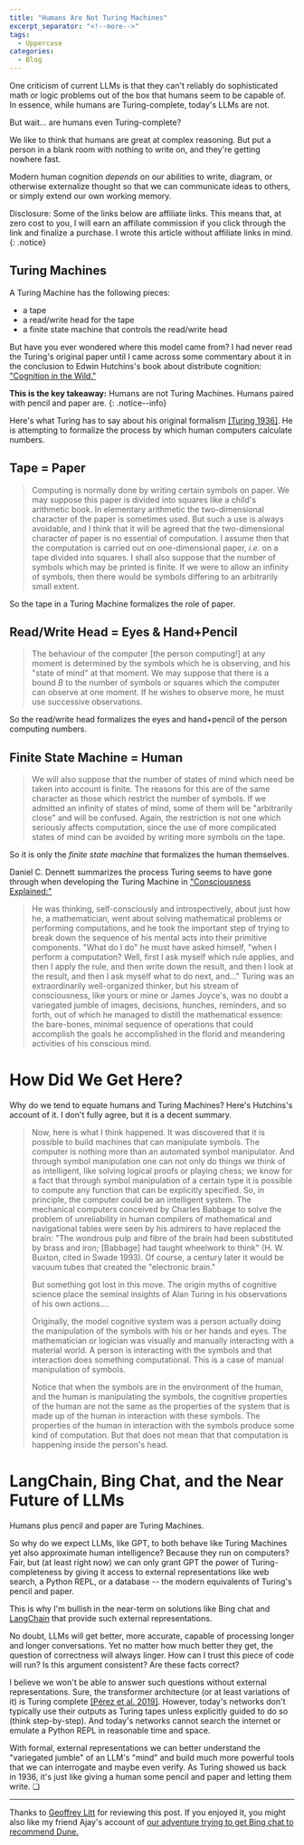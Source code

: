 ```yaml
---
title: "Humans Are Not Turing Machines"
excerpt_separator: "<!--more-->"
tags:
  - Uppercase
categories:
  - Blog
---
```


One criticism of current LLMs is that they can't reliably do sophisticated math or logic problems
out of the box that humans seem to be capable of. In essence, while humans are Turing-complete,
today's LLMs are not.

But wait... are humans even Turing-complete?

<!-- # Humans Are Not Turing Machines -->

We like to think that humans are great at complex reasoning. But put a person in a blank room with
nothing to write on, and they're getting nowhere fast.

Modern human cognition _depends_ on our abilities to write, diagram, or otherwise externalize thought so that
we can communicate ideas to others, or simply extend our own working memory.

Disclosure: Some of the links below are affiliate links. This means that, at zero cost to you, I
will earn an affiliate commission if you click through the link and finalize a purchase. I wrote
this article without affiliate links in mind.
{: .notice}

<!--

points I want to make in this post:
- humans are not turing machines b/c our short-term/working memory is effectively finite
- humans + pen&paper *are* turing machines. in fact Turing's original model was of this combined system!
- LLMs appear to work better if they are forced to write down their reasoning step-by-step, write
  debug statements, etc.
  - one possible explanation for this behavior is they also need some kind of external
    representation to help them "think"
  - or maybe it's just some sort of priming thing that statistically produces better answers?
  - or maybe it forces them to do easier subproblems?
- in any case, in the short-to-medium term, interfaces between humans and machines, even if those
  machines get more and more "agency," will continue to be central to our communication. That takes
  the form of informal representations like natural language text, art, graphic design, etc. but it also takes the form of
  more precise representations like diagrams, code, proofs, etc.
- In practice, there is no clear boundary between the two kinds of representation (as with many
  things!). Frequently, representations move back and forth between formal and informal. A diagram
  might start out on a whiteboard. A proof might start out as a sketch. And of course there are
  Terry Tao's three stages of mathematical maturity. The friction between these modes generates a
  wonderful fractal turbulence that we can study for a long time to come.
- As deep learning models become more powerful and their outputs more intricate, interfaces for them
  will become even more central and compelling problems, because as the bar for writing/generating
  information continues to lower, the importance of reading/editing information increases.

https://twitter.com/geoffreylitt/status/1599200960458260482
- Geoffrey got ChatGPT to use debugging/print statements and it seemed to improve perf! -->

<!-- When we compare LLMs to humans, we often place a lot of emphasis on how good LLMs are at pure
reasoning. We tend to think that humans are great at sophisticated logic and reasoning. But put a
human in an empty box and ask them to come up with a proof or write a novel, and they will have a
very hard time. -->

<!-- # Humans Are Not Turing Machines -->

<!-- Humans are not Turing Machines. -->
<!-- We tend to think that a Turing Machine is a model of human -->
<!-- cognition, but that's not quite right. If we go back to Turing's original paper, we find that humans -->
<!-- are not Turing Machines, but humans with the aid of pencil and paper are. -->

## Turing Machines

A Turing Machine has the following pieces:

- a tape
- a read/write head for the tape
- a finite state machine that controls the read/write head

But have you ever wondered where this model came from? I had never read the Turing's original paper
until I came across some commentary about it in the conclusion to Edwin Hutchins's book about
distribute cognition: ["Cognition in the Wild."](https://amzn.to/3yzyYWV)

<!-- A Turing Machine has two pieces: a finite state machine and a linear tape. The finite state machine
is a model of the human brain. The linear tape is a model of pencil and paper. -->

<!-- Humans are not Turing Machines.
- finite memory
- error prone
- etc.

Humans plus pencil and paper are Turing Machines.

In fact, in Turing's original description of a Turing machine, he directly calls out the tape as
being analogous to "paper!" -->

<!-- Emphasis mine
> We have said that the computable numbers are those whose decimals
are calculable by finite means. This requires rather more explicit
definition.... **For the present I shall only say that the justification
lies in the fact that the human memory is necessarily limited.**
>
> We may compare a man in the process of computing a real number to a
machine which is only capable of a finite number of conditions q1, q2, ..., qR;
which will be called "*m*-configurations". The machine is supplied with a
"tape" **(the analogue of paper)** running through it, and divided into
sections (called "squares") each capable of bearing a "symbol".
> ... -->

**This is the key takeaway:** Humans are not Turing Machines. Humans paired with pencil and paper are.
{: .notice--info}

Here's what Turing has to say about his original formalism [[Turing 1936]](https://www.cs.virginia.edu/~robins/Turing_Paper_1936.pdf). He is attempting to formalize the
process by which human computers calculate numbers.

## Tape = Paper

> Computing is normally done by writing certain symbols on paper. We
> may suppose this paper is divided into squares like a child's arithmetic book.
> In elementary arithmetic the two-dimensional character of the paper is
> sometimes used. But such a use is always avoidable, and I think that it
> will be agreed that the two-dimensional character of paper is no essential
> of computation. I assume then that the computation is carried out on
> one-dimensional paper, _i.e._ on a tape divided into squares. I shall also
> suppose that the number of symbols which may be printed is finite. If we
> were to allow an infinity of symbols, then there would be symbols differing
> to an arbitrarily small extent. <!-- The effect of this restriction of the number
> of symbols is not very serious. It is always possible to use sequences of
> symbols in the place of single symbols. Thus an Arabic numeral such as 17 or 999999999999999 is normally treated as a single symbol. Similarly
> in any European language words are treated as single symbols (Chinese,
> however, attempts to have an enumerable infinity of symbols). The
> differences from our point of view between the single and compound symbols
> is that the compound symbols, if they are too lengthy, cannot be observed
> at one glance. This is in accordance with experience. We cannot tell at
> a glance whether 9999999999999999 and 999999999999999 are the same. -->

So the tape in a Turing Machine formalizes the role of paper.

## Read/Write Head = Eyes & Hand+Pencil

> The behaviour of the computer [the person computing!] at any moment is determined by the
> symbols which he is observing, and his "state of mind" at that moment.
> We may suppose that there is a bound _B_ to the number of symbols or
> squares which the computer can observe at one moment. If he wishes to
> observe more, he must use successive observations.

So the read/write head formalizes the eyes and hand+pencil of the person computing numbers.

## Finite State Machine = Human

> We will also suppose
> that the number of states of mind which need be taken into account is finite.
> The reasons for this are of the same character as those which restrict the
> number of symbols. If we admitted an infinity of states of mind, some of
> them will be "arbitrarily close" and will be confused. Again, the restriction
> is not one which seriously affects computation, since the use of more complicated states of mind can
> be avoided by writing more symbols on the tape.

So it is only the _finite state machine_ that formalizes the human themselves.

<!-- He continues to explore a model for human perception of the tape. Specifically that a human can only -->
<!-- perceive some finite number, *L*, of symbols around the current symbol. -->

Daniel C. Dennett summarizes the process Turing seems to have gone through when developing the
Turing Machine in ["Consciousness Explained:"](https://amzn.to/3Teffpl)

> He was thinking, self-consciously and introspectively, about just how he, a mathematician, went
> about solving mathematical problems or performing computations, and he took the important step of
> trying to break down the sequence of his mental acts into their primitive components. "What do I
> do" he must have asked himself, "when I perform a computation?
> Well, first I ask myself which rule applies, and then I apply the rule,
> and then write down the result, and then I look at the result, and then
> I ask myself what to do next, and..." Turing was an extraordinarily
> well-organized thinker, but his stream of consciousness, like yours or
> mine or James Joyce's, was no doubt a variegated jumble of images,
> decisions, hunches, reminders, and so forth, out of which he managed
> to distill the mathematical essence: the bare-bones, minimal sequence
> of operations that could accomplish the goals he accomplished in the
> florid and meandering activities of his conscious mind.

# How Did We Get Here?

Why do we tend to equate humans and Turing Machines? Here's Hutchins's account of it. I don't fully
agree, but it is a decent summary.

> Now, here is what I think happened. It was discovered that it is possible to build machines that
> can manipulate symbols. The computer is nothing more than an automated symbol manipulator. And
> through symbol manipulation one can not only do things we think of as intelligent, like solving
> logical proofs or playing chess; we know for a fact that through symbol manipulation of a certain
> type it is possible to compute any function that can be explicitly specified. So, in principle,
> the computer could be an intelligent system. The mechanical computers conceived by Charles Babbage
> to solve the problem of unreliability in human compilers of mathematical and navigational tables
> were seen by his admirers to have replaced the brain: "The wondrous pulp and fibre of the brain
> had been substituted by brass and iron; [Babbage] had taught wheelwork to think" (H. W. Buxton,
> cited in Swade 1993). Of course, a century later it would be vacuum tubes that created the
> "electronic brain."
>
> But something got lost in this move. The origin myths of cognitive science place the seminal
> insights of Alan Turing in his observations of his own actions....
>
> Originally, the model cognitive system was a person actually doing the manipulation of the symbols
> with his or her hands and eyes. The mathematician or logician was visually and manually
> interacting with a material world. A person is interacting with the symbols and that interaction
> does something computational. This is a case of manual manipulation of symbols.
>
> Notice that when the symbols are in the environment of the human, and the human is manipulating
> the symbols, the cognitive properties of the human are not the same as the properties of the
> system that is made up of the human in interaction with these symbols. The properties of the human
> in interaction with the symbols produce some kind of computation. But that does not mean that that
> computation is happening inside the person's head.

# LangChain, Bing Chat, and the Near Future of LLMs

Humans plus pencil and paper are Turing Machines.

So why do we expect LLMs, like GPT, to both behave like Turing Machines yet also approximate human
intelligence? Because they run on computers? Fair, but (at least right now) we can only grant GPT the
power of Turing-completeness by giving it access to external representations like web search, a
Python REPL, or a database -- the modern equivalents of Turing's pencil and paper.

This is why I'm bullish in the near-term on solutions like Bing chat and
[LangChain](https://langchain.readthedocs.io/en/latest/) that provide such external representations.

No doubt, LLMs will get better, more accurate, capable of processing longer and longer
conversations. Yet no matter how much better they get, the question of correctness will always
linger. How can I trust this piece of code will run? Is this argument consistent? Are these facts
correct?

I believe we won't be able to answer such questions without external representations. Sure, the
transformer architecture (or at least variations of it) is Turing complete [[Pérez et al.
2019]](https://arxiv.org/abs/1901.03429). However, today's networks don't typically use their
outputs as Turing tapes unless explicitly guided to do so (think step-by-step). And today's networks
cannot search the internet or emulate a Python REPL in reasonable time and space.

With formal, external representations we can better understand the "variegated
jumble" of an LLM's "mind" and build much more powerful tools that we can interrogate and maybe even
verify. As Turing showed us back in 1936, it's
just like giving a human some pencil and paper and letting them write. ❏

---

Thanks to [Geoffrey Litt](https://twitter.com/geoffreylitt) for reviewing this post. If you enjoyed
it, you might also like my friend Ajay's account of [our adventure trying to get Bing
chat to recommend Dune.](https://thoughts.intimeand.space/quest/)

<!-- Moreover, this representation is not sufficient to, -->
<!-- for example, search the internet or use a typechecker or REPL in reasonable space and time. -->
<!--
Many of the more sophisticated uses of LLMs that are emerging are being used in precisely this way, -->
<!-- with the aid of external representations. -->

<!-- Likewise, though we can push LLMs to generate things that approach arbitrary computation, we
shouldn't expect them to able to do that alone. Rather we ought to enhance them with external
representations. If we are to get any sort of guarantees about the outputs of these machines, we can
only do so using other kinds of representations than the fuzzy one. This is exactly the same problem
we stumbled into with cognitive science. We think that human minds in a vacuum are capable of
arbitrary computation, but lock someone in a room (even supposing they don't go mad) and they will
not (without extreme effort) be able to reproduce the current body of human knowledge without
writing something down. Complex logical arguments are not possible solely in the head without
risking serious errors or lapses in memory.

Moreover, we've already seen many cases where augmenting LLMs with external representations improve
performance: scratchpads, Google searches, etc. -->
